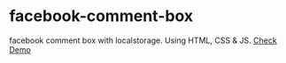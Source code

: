 # facebook-comment-box
facebook comment box with localstorage. Using HTML, CSS & JS. [Check Demo](https://noumanqamar450.github.io/facebook-comment-box/)
